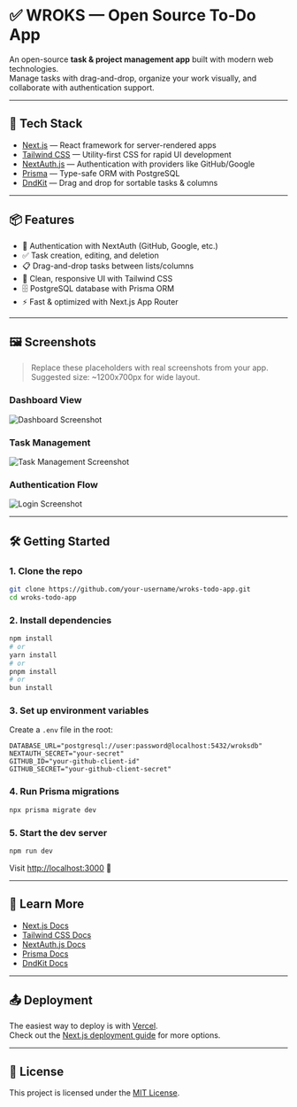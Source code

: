 # ✅ WROKS — Open Source To-Do App

An open-source **task & project management app** built with modern web technologies.  
Manage tasks with drag-and-drop, organize your work visually, and collaborate with authentication support.

---

## 🚀 Tech Stack

- [Next.js](https://nextjs.org) — React framework for server-rendered apps  
- [Tailwind CSS](https://tailwindcss.com) — Utility-first CSS for rapid UI development  
- [NextAuth.js](https://next-auth.js.org) — Authentication with providers like GitHub/Google  
- [Prisma](https://www.prisma.io/) — Type-safe ORM with PostgreSQL  
- [DndKit](https://dndkit.com/) — Drag and drop for sortable tasks & columns  

---

## 📦 Features

- 🔐 Authentication with NextAuth (GitHub, Google, etc.)  
- ✅ Task creation, editing, and deletion  
- 📋 Drag-and-drop tasks between lists/columns  
- 🎨 Clean, responsive UI with Tailwind CSS  
- 🗄️ PostgreSQL database with Prisma ORM  
- ⚡ Fast & optimized with Next.js App Router  

---

## 🖼️ Screenshots

> Replace these placeholders with real screenshots from your app.  
> Suggested size: ~1200x700px for wide layout.

### Dashboard View
![Dashboard Screenshot](./screenshots/dashboard.png)

### Task Management
![Task Management Screenshot](./screenshots/tasks.png)

### Authentication Flow
![Login Screenshot](./screenshots/login.png)

---

## 🛠 Getting Started

### 1. Clone the repo
```bash
git clone https://github.com/your-username/wroks-todo-app.git
cd wroks-todo-app
```

### 2. Install dependencies
```bash
npm install
# or
yarn install
# or
pnpm install
# or
bun install
```

### 3. Set up environment variables
Create a `.env` file in the root:

```env
DATABASE_URL="postgresql://user:password@localhost:5432/wroksdb"
NEXTAUTH_SECRET="your-secret"
GITHUB_ID="your-github-client-id"
GITHUB_SECRET="your-github-client-secret"
```

### 4. Run Prisma migrations
```bash
npx prisma migrate dev
```

### 5. Start the dev server
```bash
npm run dev
```

Visit [http://localhost:3000](http://localhost:3000) 🚀

---

## 📖 Learn More

- [Next.js Docs](https://nextjs.org/docs)  
- [Tailwind CSS Docs](https://tailwindcss.com/docs)  
- [NextAuth.js Docs](https://next-auth.js.org/getting-started/introduction)  
- [Prisma Docs](https://www.prisma.io/docs)  
- [DndKit Docs](https://docs.dndkit.com/)  

---

## 📤 Deployment

The easiest way to deploy is with [Vercel](https://vercel.com).  
Check out the [Next.js deployment guide](https://nextjs.org/docs/app/building-your-application/deploying) for more options.

---

## 📜 License

This project is licensed under the [MIT License](./LICENSE).